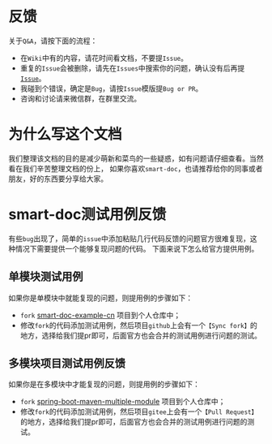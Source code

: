 # 反馈

关于`Q&A`，请按下面的流程：

* 在`Wiki`中有的内容，请花时间看文档，不要提`Issue`。
* 重复的`Issue`会被删除，请先在`Issues`中搜索你的问题，确认没有后再提[`Issue`](https://github.com/TongchengOpenSource/smart-doc/issues/new/choose)。
* 我碰到个错误，确定是`Bug`，请按`Issue`模版提`Bug or PR`。
* 咨询和讨论请来微信群，在群里交流。

# 为什么写这个文档
我们整理该文档的目的是减少萌新和菜鸟的一些疑惑，如有问题请仔细查看。当然看在我们辛苦整理文档的份上，
如果你喜欢`smart-doc`，也请推荐给你的同事或者朋友，好的东西要分享给大家。

# smart-doc测试用例反馈
有些`bug`出现了，简单的`issue`中添加粘贴几行代码反馈的问题官方很难复现，这种情况下需要提供一个能够复现问题的代码。
下面来说下怎么给官方提供用例。

## 单模块测试用例
如果你是单模块中就能复现的问题，则提用例的步骤如下：
- `fork` [smart-doc-example-cn](https://github.com/smart-doc-group/smart-doc-example-cn) 项目到个人仓库中；
- 修改`fork`的代码添加测试用例，然后项目`github`上会有一个`【Sync fork】`的地方，选择给我们提pr即可，后面官方也会合并的测试用例进行问题的测试。

## 多模块项目测试用例反馈
如果你是在多模块中才能复现的问题，则提用例的步骤如下：
- `fork` [spring-boot-maven-multiple-module](https://gitee.com/smart-doc-team/spring-boot-maven-multiple-module) 项目到个人仓库中；
- 修改`fork`的代码添加测试用例，然后项目`gitee`上会有一个`【Pull Request】`的地方，选择给我们提pr即可，后面官方也会合并的测试用例进行问题的测试。

